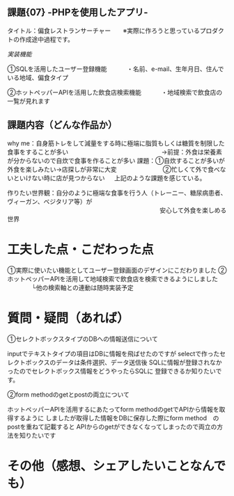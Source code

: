 ## 課題{07} -PHPを使用したアプリ-

タイトル：偏食レストランサーチャー　　※実際に作ろうと思っているプロダクトの作成途中過程です。

*実装機能*

①SQLを活用したユーザー登録機能
　　　・名前、e-mail、生年月日、住んでいる地域、偏食タイプ
   
②ホットペッパーAPIを活用した飲食店検索機能
　　　・地域検索で飲食店の一覧が見れます

## 課題内容（どんな作品か）

why me：自身筋トレをして減量をする時に極端に脂質もしくは糖質を制限した食事をすることが多い
　　　　　　　　　　　　　　　→前提：外食は栄養素が分からないので自炊で食事を作ることが多い
       課題：①自炊することが多いが外食を楽しみたい→店探しが非常に大変
       　　　　　　　 ②忙しくて外で食べないといけない時に店が見つからない
       　
        上記のような課題を感じている。
        
作りたい世界観：自分のように極端な食事を行う人（トレーニー、糖尿病患者、ヴィーガン、ベジタリア等）が
　　　　　　　　　　　　　　　　　　　　　　　　　安心して外食を楽しめる世界
               

# 工夫した点・こだわった点

①実際に使いたい機能としてユーザー登録画面のデザインにこだわりました
②ホットペッパーAPIを活用して地域検索で飲食店を検索できるようにしました
　　　　└他の検索軸との連動は随時実装予定

# 質問・疑問（あれば）

①セレクトボックスタイプのDBへの情報送信について

inputでテキストタイプの項目はDBに情報を飛ばせたのですが
selectで作ったセレクトボックスのデータは条件選択、データ送信後
SQLに情報が登録されなかったのでセレクトボックス情報をどうやったらSQLに
登録できるか知りたいです。

②form methodのgetとpostの両立について

ホットペッパーAPIを活用するにあたってform methodのgetでAPIから情報を取得するように
しましたが取得した情報をDBに保存した際にform method　のpostを重ねて記載すると
APIからのgetができなくなってしまったので両立の方法を知りたいです

# その他（感想、シェアしたいことなんでも）
